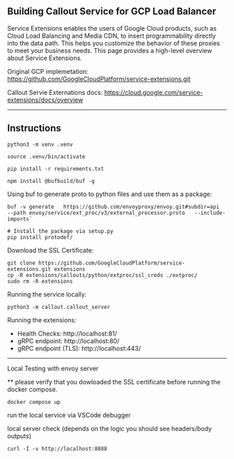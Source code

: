 ## Building Callout Service for GCP Load Balancer


Service Extensions enables the users of Google Cloud products, such as Cloud Load Balancing and Media CDN, to insert programmability directly into the data path. This helps you customize the behavior of these proxies to meet your business needs. This page provides a high-level overview about Service Extensions.

Original GCP implemetation: https://github.com/GoogleCloudPlatform/service-extensions.git   

Callout Servie Externations docs: https://cloud.google.com/service-extensions/docs/overview   


---


## Instructions

```
python3 -m venv .venv

source .venv/bin/activate

pip install -r requirements.txt 

npm install @bufbuild/buf -g
```

Using buf to generate proto to python files and use them as a package:

```
buf -v generate   https://github.com/envoyproxy/envoy.git#subdir=api   --path envoy/service/ext_proc/v3/external_processor.proto   --include-imports`

# Install the package via setup.py
pip install protodef/ 

```

Download the SSL Certificate:

```
git clone https://github.com/GoogleCloudPlatform/service-extensions.git extensions 
cp -R extensions/callouts/python/extproc/ssl_creds ./extproc/ 
sudo rm -R extensions
```

Running the service locally:

```
python3 -m callout.callout_server
```

Running the extensions:

   -  Health Checks: http://localhost:81/   
   -  gRPC endpoint: http://localhost:80/  
   -  gRPC endpoint (TLS): http://localhost:443/

---

Local Testing with envoy server

** please verify that you dowloaded the SSL certificate before running the docker compose. 

`docker compose up`

run the local service via VSCode debugger

local server check (depends on the logic you should see headers/body outputs)

`curl -I -v http://localhost:8888`